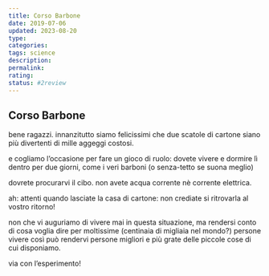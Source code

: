 ```yaml
---
title: Corso Barbone
date: 2019-07-06
updated: 2023-08-20
type: 
categories: 
tags: science
description: 
permalink: 
rating: 
status: #2review
---
```

## Corso Barbone

bene ragazzi. innanzitutto siamo felicissimi che due scatole di cartone siano più divertenti di mille aggeggi costosi.

e cogliamo l’occasione per fare un gioco di ruolo: dovete vivere e dormire lì dentro per due giorni, come i veri barboni (o senza-tetto se suona meglio)

dovrete procurarvi il cibo. non avete acqua corrente nè corrente elettrica.

ah: attenti quando lasciate la casa di cartone: non crediate si ritrovarla al vostro ritorno!

non che vi auguriamo di vivere mai in questa situazione, ma rendersi conto di cosa voglia dire per moltissime (centinaia di migliaia nel mondo?) persone vivere così può rendervi persone migliori e più grate delle piccole cose di cui disponiamo.

via con l’esperimento!